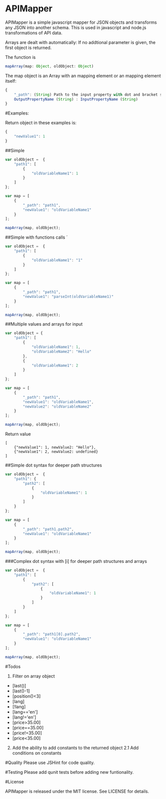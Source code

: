 APIMapper
=========

APIMapper is a simple javascript mapper for JSON objects and transforms any JSON into another schema. This is used in javascript and node.js transformations of API data.

Arrays are dealt with automatically: If no addtional parameter is given, the first object is returned.

The function is

```javascript
mapArray(map: Object, oldObject: Object)
```

The map object is an Array with an mapping element or an mapping element itself:

```javascript
{
	"_path": (String) Path to the input property with dot and bracket syntax. i.e. foo.bar[0].fox[12].rabbit
	OutputPropertyName (String) : InputPropertyName (String)
}
```

#Examples:

Return object in these examples is:

```javascript
{
	"newValue1": 1
}
```

##Simple

```javascript
var oldObject =  {
	"path1": [
		{
			"oldVariableName1": 1
		}
	]
};

var map = [
	{
		"_path": "path1", 
		"newValue1": "oldVariableName1"
	}
];

mapArray(map, oldObject);
```

##Simple with functions calls ´

```javascript
var oldObject =  {
	"path1": [
		{
			"oldVariableName1": "1"
		}
	]
};

var map = [
	{
		"_path": "path1", 
		"newValue1": "parseInt(oldVariableName1)"
	}
];

mapArray(map, oldObject);
```

##Multiple values and arrays for input

```javascript
var oldObject = {
	"path1": [
		{
			"oldVariableName1": 1, 
			"oldVariableName2": "Hello"
		}, 
		{
			"oldVariableName1": 2
		}
	]
};

var map = [
	{
		"_path": "path1", 
		"newValue1": "oldVariableName1",
		"newValue2": "oldVariableName2"
	}
];

mapArray(map, oldObject);
```

Return value

```
[
	{"newValue1": 1, newValue2: "Hello"}, 
	{"newValue1": 2, newValue2: undefined}
]
```

##Simple dot syntax for deeper path structures

```javascript
var oldObject =  {
	"path1": {
		"path2": [
			{
				"oldVariableName1": 1
			}
		]
	}
};

var map = [
	{
		"_path": "path1.path2", 
		"newValue1": "oldVariableName1"
	}
];

mapArray(map, oldObject);
```

###Complex dot syntax with [i] for deeper path structures and arrays

```javascript
var oldObject =  {
	"path1": [
		{
			"path2": [
				{
					"oldVariableName1": 1
				}
			]
		}
	]
};

var map = [
	{
		"_path": "path1[0].path2",
		"newValue1": "oldVariableName1"
	}
];

mapArray(map, oldObject);
```

#Todos
1. Filter on array object
- [last()]
- [last()-1]
- [position()<3]
- [lang]
- [!lang]
- [lang=='en']
- [lang!='en']
- [price>35.00]
- [price==35.00]
- [price!=35.00]
- [price<35.00]

2. Add the ability to add constants to the returned object
2.1 Add conditions on constants

#Quality
Please use JSHint for code quality.

#Testing
Please add qunit tests before adding new funtionality. 

#License

APIMapper is released under the MIT license. See LICENSE for details.